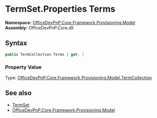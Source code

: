 # TermSet.Properties Terms
**Namespace:** [OfficeDevPnP.Core.Framework.Provisioning.Model](OfficeDevPnP.Core.Framework.Provisioning.Model.md)  
**Assembly:** OfficeDevPnP.Core.dll  
## Syntax
```C#
public TermCollection Terms { get; }
```

### Property Value
Type: [OfficeDevPnP.Core.Framework.Provisioning.Model.TermCollection](OfficeDevPnP.Core.Framework.Provisioning.Model.TermCollection.md)  

## See also
- [TermSet](OfficeDevPnP.Core.Framework.Provisioning.Model.TermSet.md) 
- [OfficeDevPnP.Core.Framework.Provisioning.Model](OfficeDevPnP.Core.Framework.Provisioning.Model.md)
